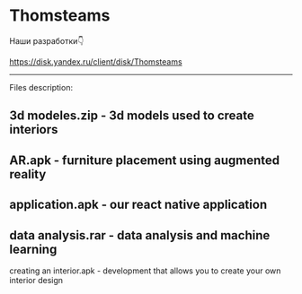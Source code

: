# Thomsteams

Наши разработки👇

https://disk.yandex.ru/client/disk/Thomsteams

--------------------------------------------------------------------------------------

Files description:

3d modeles.zip - 3d models used to create interiors
-
AR.apk - furniture placement using augmented reality
-
application.apk - our react native application
-
data analysis.rar - data analysis and machine learning
-
creating an interior.apk - development that allows you to create your own interior design


